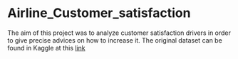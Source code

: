 # Airline_Customer_satisfaction

The aim of this project was to analyze customer satisfaction drivers in order to give precise advices on how to increase it.
The original dataset can be found in Kaggle at this [link](https://www.kaggle.com/datasets/teejmahal20/airline-passenger-satisfaction)
